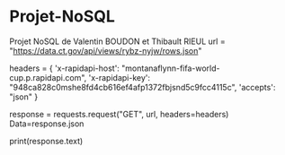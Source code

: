 # Projet-NoSQL
Projet NoSQL de Valentin BOUDON et Thibault RIEUL
url = "https://data.ct.gov/api/views/rybz-nyjw/rows.json"

headers = {
    'x-rapidapi-host': "montanaflynn-fifa-world-cup.p.rapidapi.com",
    'x-rapidapi-key': "948ca828c0mshe8fd4cb616ef4afp1372fbjsnd5c9fcc4115c",
    'accepts': "json"
    }

response = requests.request("GET", url, headers=headers)
Data=response.json

print(response.text)